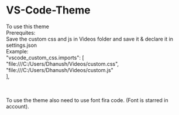 # VS-Code-Theme

To use this theme 
<br>
Prerequites:
<br>
Save the custom css and js in Videos folder and save it & declare it in settings.json
<br>
Example:
<br>
"vscode_custom_css.imports": [
<br>
"file:///C:/Users/Dhanush/Videos/custom.css",
<br>
"file:///C:/Users/Dhanush/Videos/custom.js"
<br>],

<br>
<br>
To use the theme also need to use font fira code. 
(Font is starred in account).
